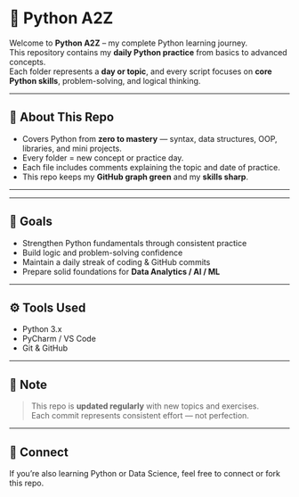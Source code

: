 # 🐍 Python A2Z

Welcome to **Python A2Z** – my complete Python learning journey.  
This repository contains my **daily Python practice** from basics to advanced concepts.  
Each folder represents a **day or topic**, and every script focuses on **core Python skills**, problem-solving, and logical thinking.

---

## 🧠 About This Repo
- Covers Python from **zero to mastery** — syntax, data structures, OOP, libraries, and mini projects.
- Every folder = new concept or practice day.
- Each file includes comments explaining the topic and date of practice.
- This repo keeps my **GitHub graph green** and my **skills sharp**.

---


---

## 🎯 Goals
- Strengthen Python fundamentals through consistent practice  
- Build logic and problem-solving confidence  
- Maintain a daily streak of coding & GitHub commits  
- Prepare solid foundations for **Data Analytics / AI / ML**

---

## ⚙️ Tools Used
- Python 3.x  
- PyCharm / VS Code  
- Git & GitHub  

---

## 💬 Note
> This repo is **updated regularly** with new topics and exercises.  
> Each commit represents consistent effort — not perfection.

---

## 📧 Connect
If you’re also learning Python or Data Science, feel free to connect or fork this repo.
